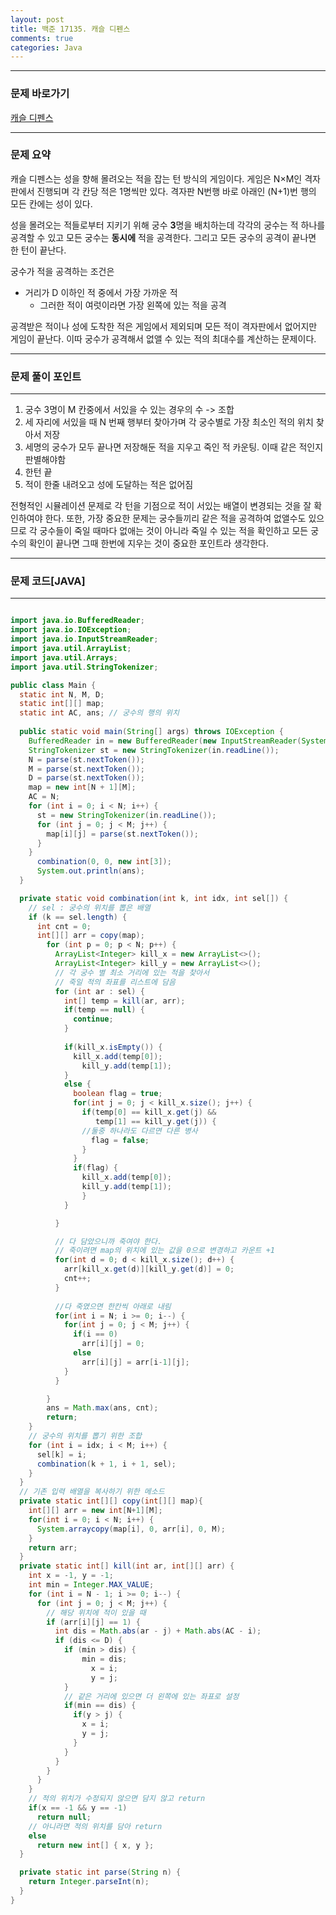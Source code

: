 ```yaml
---
layout: post
title: 백준 17135. 캐슬 디펜스
comments: true 
categories: Java
---
```


- - -
### 문제 바로가기
[캐슬 디펜스](https://www.acmicpc.net/problem/17135)

- - - 
### 문제 요약 
캐슬 디펜스는 성을 향해 몰려오는 적을 잡는 턴 방식의 게임이다. 게임은 N×M인 격자판에서 진행되며 
각 칸당 적은 1명씩만 있다. 격자판 N번행 바로 아래인 (N+1)번 행의 모든 칸에는 성이 있다.

성을 몰려오는 적들로부터 지키기 위해 궁수 **3**명을 배치하는데 각각의 궁수는 적 하나를 공격할 수 있고
모든 궁수는 **동시에** 적을 공격한다. 그리고 모든 궁수의 공격이 끝나면 한 턴이 끝난다.

궁수가 적을 공격하는 조건은
 - 거리가 D 이하인 적 중에서 가장 가까운 적
    - 그러한 적이 여럿이라면 가장 왼쪽에 있는 적을 공격

공격받은 적이나 성에 도착한 적은 게임에서 제외되며 모든 적이 격자판에서 없어지만 게임이 끝난다.
이따 궁수가 공격해서 없앨 수 있는 적의 최대수를 계산하는 문제이다.
- - -

### 문제 풀이 포인트
- - - 
1. 궁수 3명이 M 칸중에서 서있을 수 있는 경우의 수 -> 조합
2. 세 자리에 서있을 때 N 번째 행부터 찾아가며 각 궁수별로 가장 최소인 적의 위치 찾아서 저장
3. 세명의 궁수가 모두 끝나면 저장해둔 적을 지우고 죽인 적 카운팅. 이때 같은 적인지 판별해야함
4. 한턴 끝 
5. 적이 한줄 내려오고 성에 도달하는 적은 없어짐

전형적인 시뮬레이션 문제로 각 턴을 기점으로 적이 서있는 배열이 변경되는 것을 잘 확인하여야 한다.
또한, 가장 중요한 문제는 궁수들끼리 같은 적을 공격하여 없앨수도 있으므로 
각 궁수들이 죽일 때마다 없애는 것이 아니라 죽일 수 있는 적을 확인하고 모든 궁수의 확인이 끝나면
그때 한번에 지우는 것이 중요한 포인트라 생각한다.
   

- - -
###  문제 코드[JAVA]

- - -
```java

import java.io.BufferedReader;
import java.io.IOException;
import java.io.InputStreamReader;
import java.util.ArrayList;
import java.util.Arrays;
import java.util.StringTokenizer;

public class Main {
  static int N, M, D;
  static int[][] map;
  static int AC, ans; // 궁수의 행의 위치
	
  public static void main(String[] args) throws IOException {
	BufferedReader in = new BufferedReader(new InputStreamReader(System.in));
	StringTokenizer st = new StringTokenizer(in.readLine());
	N = parse(st.nextToken());
	M = parse(st.nextToken());
	D = parse(st.nextToken());
	map = new int[N + 1][M];
	AC = N;
	for (int i = 0; i < N; i++) {
	  st = new StringTokenizer(in.readLine());
	  for (int j = 0; j < M; j++) {
		map[i][j] = parse(st.nextToken());
	  }
	}
	  combination(0, 0, new int[3]);
	  System.out.println(ans);
  }

  private static void combination(int k, int idx, int sel[]) {
	// sel : 궁수의 위치를 뽑은 배열
	if (k == sel.length) {
	  int cnt = 0;
	  int[][] arr = copy(map);
		for (int p = 0; p < N; p++) {
		  ArrayList<Integer> kill_x = new ArrayList<>();
		  ArrayList<Integer> kill_y = new ArrayList<>();
		  // 각 궁수 별 최소 거리에 있는 적을 찾아서 
		  // 죽일 적의 좌표를 리스트에 담음
		  for (int ar : sel) {
			int[] temp = kill(ar, arr);
			if(temp == null) {
			  continue;
			}
			
			if(kill_x.isEmpty()) {
			  kill_x.add(temp[0]);
				kill_y.add(temp[1]);
			}
			else {
			  boolean flag = true;
			  for(int j = 0; j < kill_x.size(); j++) {
				if(temp[0] == kill_x.get(j) && 
				   temp[1] == kill_y.get(j)) { 
				//둘중 하나라도 다르면 다른 병사
				  flag = false;
				}
			  }
			  if(flag) {
				kill_x.add(temp[0]);
				kill_y.add(temp[1]);
				}
			}

		  }

		  // 다 담았으니까 죽여야 한다.
		  // 죽이려면 map의 위치에 있는 값을 0으로 변경하고 카운트 +1
		  for(int d = 0; d < kill_x.size(); d++) {
			arr[kill_x.get(d)][kill_y.get(d)] = 0;
			cnt++;
		  }
				
		  //다 죽였으면 한칸씩 아래로 내림
		  for(int i = N; i >= 0; i--) {
			for(int j = 0; j < M; j++) {
			  if(i == 0)
				arr[i][j] = 0;
			  else
				arr[i][j] = arr[i-1][j];
			}
		  }

		}
		ans = Math.max(ans, cnt);
		return;
	}
	// 궁수의 위치를 뽑기 위한 조합
	for (int i = idx; i < M; i++) {
	  sel[k] = i;
	  combination(k + 1, i + 1, sel);
	}
  }
  // 기존 입력 배열을 복사하기 위한 메소드
  private static int[][] copy(int[][] map){
	int[][] arr = new int[N+1][M];
	for(int i = 0; i < N; i++) {
	  System.arraycopy(map[i], 0, arr[i], 0, M);
	}
	return arr;
  }
  private static int[] kill(int ar, int[][] arr) {
	int x = -1, y = -1;
	int min = Integer.MAX_VALUE;
	for (int i = N - 1; i >= 0; i--) {
	  for (int j = 0; j < M; j++) {
		// 해당 위치에 적이 있을 때
		if (arr[i][j] == 1) {
		  int dis = Math.abs(ar - j) + Math.abs(AC - i);
		  if (dis <= D) {
			if (min > dis) {
				min = dis;
				  x = i;
				  y = j;
			}
			// 같은 거리에 있으면 더 왼쪽에 있는 좌표로 설정
			if(min == dis) {
			  if(y > j) {
				x = i;
				y = j;
			  }
			}
		  }
		}
	  }
	}
	// 적의 위치가 수정되지 않으면 담지 않고 return
	if(x == -1 && y == -1) 
	  return null;
	// 아니라면 적의 위치를 담아 return
	else
	  return new int[] { x, y };
  }

  private static int parse(String n) {
	return Integer.parseInt(n);
  }
}

```
